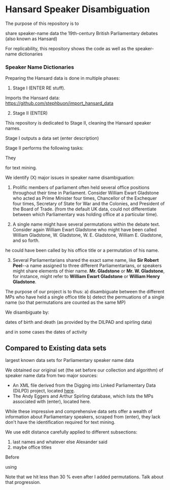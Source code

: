 # Hansard Speaker Disambiguation

The purpose of this repository is to 

share speaker-name data 
the 19th-century British Parliamentary debates (also known as Hansard) 


For replicability, this repository shows the code
as well as the speaker-name dictionaries 


### Speaker Name Dictionaries 




Preparing the Hansard data is done in multiple phases: 

1) Stage I (ENTER RE stuff). 

Imports the Hansard data: https://github.com/stephbuon/import_hansard_data

2) Stage II (ENTER) 

This repository is dedicated to Stage II, cleaning the Hansard speaker names. 

Stage I outputs a data set (enter description)

Stage II performs the following tasks: 

They 

for text mining. 

We identify (X) major issues in speaker name disambiguation: 

1) Prolific members of parliament often held several office positions throughout their time in Parliament. Consider William Ewart Gladstone who acted as Prime Minister four times, Chancellor of the Exchequer four times, Secretary of State for War and the Colonies, and President of the Board of Trade. (from the default UK data, could not differentiate between which Parliamentary was holding office at a particular time). 

2) A single name might have several permutations within the debate text. Consider again William Ewart Gladstone who might have been called William Gladstone, W. Gladstone, W. E. Gladstone, William E. Gladstone, and so forth. 


he could have been called by his office title or a permutation of his name. 


3) Several Parliamentarians shared the exact same name, like __Sir Robert Peel__--a name assigned to three different Parliamentarians, or speakers might share elements of thier name. __Mr. Gladstone__ or __Mr. W. Gladstone__, for instance, might refer to __William Ewart Gladstone__ or __William Henry Gladstone__. 



The purpose of our project is to thus: 
a) disambiguate between the different MPs who have held a single office title 
b) detect the permuations of a single name (so that permutations are counted as the same MP)




We disambiguate by: 



dates of birth and death (as provided by the DILPAD and spirling data) 

and in some cases the dates of activity 


## Compared to Existing data sets


largest known data sets for Parliamentary speaker name data 

We obtained our original set (the set before our collection and algorithm) of speaker name data from two major sources: 

- An XML file derived from the Digging into Linked Parliamentary Data (DiLPD) project, located [here](https://sas-space.sas.ac.uk/4315/16/westminster-members.xml). 
- The Andy Eggers and Arthur Spirling database, which lists the MPs associated with (enter), located here. 

While these impressive and comprehensive data sets offer a wealth of information about Parliamentary speakers, scraped from (enter), they lack don't have the identification required for text mining. 




We use edit distance carefully applied to different subsections: 
1) last names and whatever else Alexander said 
2) maybe office titles 


Before

using 

Note that we hit less than 30 % even after I added permutations. Talk about that progression. 

